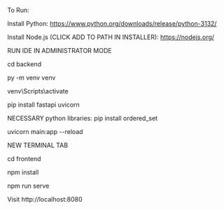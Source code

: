 To Run:

Install Python: https://www.python.org/downloads/release/python-3132/

Install Node.js (CLICK ADD TO PATH IN INSTALLER): https://nodejs.org/

RUN IDE IN ADMINISTRATOR MODE

cd backend

py -m venv venv

venv\Scripts\activate

pip install fastapi uvicorn

NECESSARY python libraries:
    pip install ordered_set

uvicorn main:app --reload

NEW TERMINAL TAB

cd frontend

npm install

npm run serve

Visit http://localhost:8080
